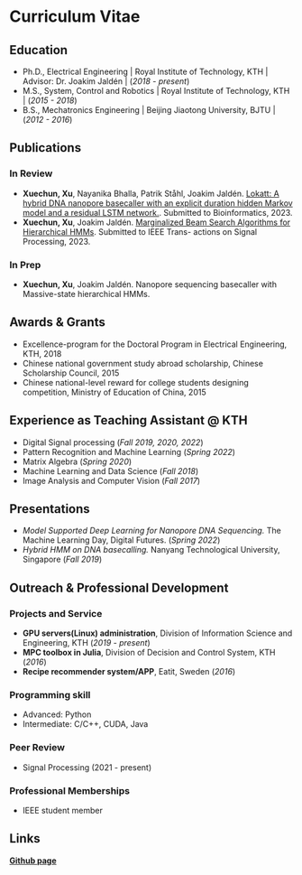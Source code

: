 # Curriculum Vitae
## Education
- Ph.D., Electrical Engineering | Royal Institute of Technology, KTH | Advisor: Dr. Joakim Jaldén | (_2018 - present_)								       		
- M.S., System, Control and Robotics	| Royal Institute of Technology, KTH | (_2015 - 2018_)
- B.S., Mechatronics Engineering | Beijing Jiaotong University, BJTU | (_2012 - 2016_)


## Publications

### In Review

- **Xuechun, Xu**, Nayanika Bhalla, Patrik Ståhl, Joakim Jaldén. [Lokatt: A hybrid DNA nanopore basecaller with an explicit duration hidden Markov model and a residual LSTM network.](https://www.biorxiv.org/content/10.1101/2022.07.13.499873v1). Submitted to Bioinformatics, 2023.
- **Xuechun, Xu**, Joakim Jaldén. [Marginalized Beam Search Algorithms for Hierarchical HMMs](https://arxiv.org/abs/2305.11752). Submitted to IEEE Trans- actions on Signal Processing, 2023.

### In Prep

- **Xuechun, Xu**, Joakim Jaldén. Nanopore sequencing basecaller with Massive-state hierarchical HMMs. 


## Awards & Grants
- Excellence-program for the Doctoral Program in Electrical Engineering, KTH, 2018
- Chinese national government study abroad scholarship, Chinese Scholarship Council, 2015
- Chinese national-level reward for college students designing competition, Ministry of Education of China, 2015


## Experience as Teaching Assistant @ KTH

- Digital Signal processing (_Fall 2019, 2020, 2022_)
- Pattern Recognition and Machine Learning (_Spring 2022_)
- Matrix Algebra (_Spring 2020_)
- Machine Learning and Data Science (_Fall 2018_)
- Image Analysis and Computer Vision (_Fall 2017_)


## Presentations
- _Model Supported Deep Learning for Nanopore DNA Sequencing._ The Machine Learning Day, Digital Futures. (_Spring 2022_)
- _Hybrid HMM on DNA basecalling._ Nanyang Technological University, Singapore (_Fall 2019_)

## Outreach & Professional Development

### Projects and Service

- **GPU servers(Linux) administration**, Division of Information Science and Engineering, KTH (_2019 - present_)
- **MPC toolbox in Julia**, Division of Decision and Control System, KTH (_2016_)
- **Recipe recommender system/APP**, Eatit, Sweden (_2016_)
  
### Programming skill

- Advanced: Python
- Intermediate: C/C++, CUDA, Java
  
### Peer Review

- Signal Processing (2021 - present)

### Professional Memberships

- IEEE student member

## Links

**[Github page](github.com/chunxxc)**
